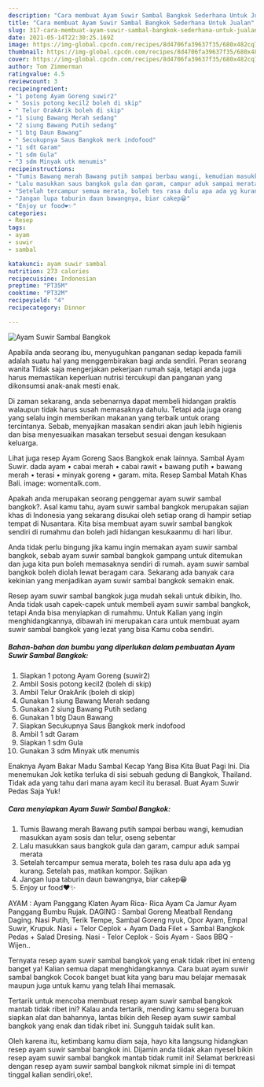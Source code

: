 ```yaml
---
description: "Cara membuat Ayam Suwir Sambal Bangkok Sederhana Untuk Jualan"
title: "Cara membuat Ayam Suwir Sambal Bangkok Sederhana Untuk Jualan"
slug: 317-cara-membuat-ayam-suwir-sambal-bangkok-sederhana-untuk-jualan
date: 2021-05-14T22:30:25.169Z
image: https://img-global.cpcdn.com/recipes/8d4706fa39637f35/680x482cq70/ayam-suwir-sambal-bangkok-foto-resep-utama.jpg
thumbnail: https://img-global.cpcdn.com/recipes/8d4706fa39637f35/680x482cq70/ayam-suwir-sambal-bangkok-foto-resep-utama.jpg
cover: https://img-global.cpcdn.com/recipes/8d4706fa39637f35/680x482cq70/ayam-suwir-sambal-bangkok-foto-resep-utama.jpg
author: Tom Zimmerman
ratingvalue: 4.5
reviewcount: 3
recipeingredient:
- "1 potong Ayam Goreng suwir2"
- " Sosis potong kecil2 boleh di skip"
- " Telur OrakArik boleh di skip"
- "1 siung Bawang Merah sedang"
- "2 siung Bawang Putih sedang"
- "1 btg Daun Bawang"
- " Secukupnya Saus Bangkok merk indofood"
- "1 sdt Garam"
- "1 sdm Gula"
- "3 sdm Minyak utk menumis"
recipeinstructions:
- "Tumis Bawang merah Bawang putih sampai berbau wangi, kemudian masukkan ayam sosis dan telur, oseng sebentar"
- "Lalu masukkan saus bangkok gula dan garam, campur aduk sampai merata"
- "Setelah tercampur semua merata, boleh tes rasa dulu apa ada yg kurang. Setelah pas, matikan kompor. Sajikan"
- "Jangan lupa taburin daun bawangnya, biar cakep😁"
- "Enjoy ur food❤️✨"
categories:
- Resep
tags:
- ayam
- suwir
- sambal

katakunci: ayam suwir sambal 
nutrition: 273 calories
recipecuisine: Indonesian
preptime: "PT35M"
cooktime: "PT32M"
recipeyield: "4"
recipecategory: Dinner

---
```



![Ayam Suwir Sambal Bangkok](https://img-global.cpcdn.com/recipes/8d4706fa39637f35/680x482cq70/ayam-suwir-sambal-bangkok-foto-resep-utama.jpg)

Apabila anda seorang ibu, menyuguhkan panganan sedap kepada famili adalah suatu hal yang menggembirakan bagi anda sendiri. Peran seorang  wanita Tidak saja mengerjakan pekerjaan rumah saja, tetapi anda juga harus memastikan keperluan nutrisi tercukupi dan panganan yang dikonsumsi anak-anak mesti enak.

Di zaman  sekarang, anda sebenarnya dapat membeli hidangan praktis walaupun tidak harus susah memasaknya dahulu. Tetapi ada juga orang yang selalu ingin memberikan makanan yang terbaik untuk orang tercintanya. Sebab, menyajikan masakan sendiri akan jauh lebih higienis dan bisa menyesuaikan masakan tersebut sesuai dengan kesukaan keluarga. 

Lihat juga resep Ayam Goreng Saos Bangkok enak lainnya. Sambal Ayam Suwir. dada ayam • cabai merah • cabai rawit • bawang putih • bawang merah • terasi • minyak goreng • garam. mita. Resep Sambal Matah Khas Bali. image: womentalk.com.

Apakah anda merupakan seorang penggemar ayam suwir sambal bangkok?. Asal kamu tahu, ayam suwir sambal bangkok merupakan sajian khas di Indonesia yang sekarang disukai oleh setiap orang di hampir setiap tempat di Nusantara. Kita bisa membuat ayam suwir sambal bangkok sendiri di rumahmu dan boleh jadi hidangan kesukaanmu di hari libur.

Anda tidak perlu bingung jika kamu ingin memakan ayam suwir sambal bangkok, sebab ayam suwir sambal bangkok gampang untuk ditemukan dan juga kita pun boleh memasaknya sendiri di rumah. ayam suwir sambal bangkok boleh diolah lewat beragam cara. Sekarang ada banyak cara kekinian yang menjadikan ayam suwir sambal bangkok semakin enak.

Resep ayam suwir sambal bangkok juga mudah sekali untuk dibikin, lho. Anda tidak usah capek-capek untuk membeli ayam suwir sambal bangkok, tetapi Anda bisa menyiapkan di rumahmu. Untuk Kalian yang ingin menghidangkannya, dibawah ini merupakan cara untuk membuat ayam suwir sambal bangkok yang lezat yang bisa Kamu coba sendiri.

<!--inarticleads1-->

##### Bahan-bahan dan bumbu yang diperlukan dalam pembuatan Ayam Suwir Sambal Bangkok:

1. Siapkan 1 potong Ayam Goreng (suwir2)
1. Ambil  Sosis potong kecil2 (boleh di skip)
1. Ambil  Telur OrakArik (boleh di skip)
1. Gunakan 1 siung Bawang Merah sedang
1. Gunakan 2 siung Bawang Putih sedang
1. Gunakan 1 btg Daun Bawang
1. Siapkan  Secukupnya Saus Bangkok merk indofood
1. Ambil 1 sdt Garam
1. Siapkan 1 sdm Gula
1. Gunakan 3 sdm Minyak utk menumis


Enaknya Ayam Bakar Madu Sambal Kecap Yang Bisa Kita Buat Pagi Ini. Dia menemukan Jok ketika terluka di sisi sebuah gedung di Bangkok, Thailand. Tidak ada yang tahu dari mana ayam kecil itu berasal. Buat Ayam Suwir Pedas Saja Yuk! 

<!--inarticleads2-->

##### Cara menyiapkan Ayam Suwir Sambal Bangkok:

1. Tumis Bawang merah Bawang putih sampai berbau wangi, kemudian masukkan ayam sosis dan telur, oseng sebentar
1. Lalu masukkan saus bangkok gula dan garam, campur aduk sampai merata
1. Setelah tercampur semua merata, boleh tes rasa dulu apa ada yg kurang. Setelah pas, matikan kompor. Sajikan
1. Jangan lupa taburin daun bawangnya, biar cakep😁
1. Enjoy ur food❤️✨


AYAM : Ayam Panggang Klaten Ayam Rica- Rica Ayam Ca Jamur Ayam Panggang Bumbu Rujak. DAGING : Sambal Goreng Meatball Rendang Daging. Nasi Putih, Terik Tempe, Sambal Goreng nyuk, Opor Ayam, Empal Suwir, Krupuk. Nasi + Telor Ceplok + Ayam Dada Filet + Sambal Bangkok Pedas + Salad Dresing. Nasi - Telor Ceplok - Sois Ayam - Saos BBQ - Wijen.. 

Ternyata resep ayam suwir sambal bangkok yang enak tidak ribet ini enteng banget ya! Kalian semua dapat menghidangkannya. Cara buat ayam suwir sambal bangkok Cocok banget buat kita yang baru mau belajar memasak maupun juga untuk kamu yang telah lihai memasak.

Tertarik untuk mencoba membuat resep ayam suwir sambal bangkok mantab tidak ribet ini? Kalau anda tertarik, mending kamu segera buruan siapkan alat dan bahannya, lantas bikin deh Resep ayam suwir sambal bangkok yang enak dan tidak ribet ini. Sungguh taidak sulit kan. 

Oleh karena itu, ketimbang kamu diam saja, hayo kita langsung hidangkan resep ayam suwir sambal bangkok ini. Dijamin anda tiidak akan nyesel bikin resep ayam suwir sambal bangkok mantab tidak rumit ini! Selamat berkreasi dengan resep ayam suwir sambal bangkok nikmat simple ini di tempat tinggal kalian sendiri,oke!.

